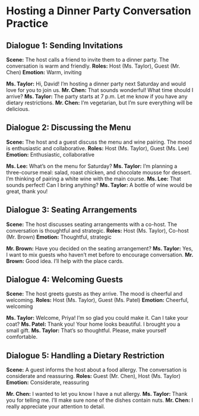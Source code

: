 # Hosting a Dinner Party Conversation Practice

## Dialogue 1: Sending Invitations
**Scene:** The host calls a friend to invite them to a dinner party. The conversation is warm and friendly.
**Roles:** Host (Ms. Taylor), Guest (Mr. Chen)
**Emotion:** Warm, inviting

**Ms. Taylor:** Hi, David! I’m hosting a dinner party next Saturday and would love for you to join us.
**Mr. Chen:** That sounds wonderful! What time should I arrive?
**Ms. Taylor:** The party starts at 7 p.m. Let me know if you have any dietary restrictions.
**Mr. Chen:** I’m vegetarian, but I’m sure everything will be delicious.

## Dialogue 2: Discussing the Menu
**Scene:** The host and a guest discuss the menu and wine pairing. The mood is enthusiastic and collaborative.
**Roles:** Host (Ms. Taylor), Guest (Ms. Lee)
**Emotion:** Enthusiastic, collaborative

**Ms. Lee:** What’s on the menu for Saturday?
**Ms. Taylor:** I’m planning a three-course meal: salad, roast chicken, and chocolate mousse for dessert. I’m thinking of pairing a white wine with the main course.
**Ms. Lee:** That sounds perfect! Can I bring anything?
**Ms. Taylor:** A bottle of wine would be great, thank you!

## Dialogue 3: Seating Arrangements
**Scene:** The host discusses seating arrangements with a co-host. The conversation is thoughtful and strategic.
**Roles:** Host (Ms. Taylor), Co-host (Mr. Brown)
**Emotion:** Thoughtful, strategic

**Mr. Brown:** Have you decided on the seating arrangement?
**Ms. Taylor:** Yes, I want to mix guests who haven’t met before to encourage conversation.
**Mr. Brown:** Good idea. I’ll help with the place cards.

## Dialogue 4: Welcoming Guests
**Scene:** The host greets guests as they arrive. The mood is cheerful and welcoming.
**Roles:** Host (Ms. Taylor), Guest (Ms. Patel)
**Emotion:** Cheerful, welcoming

**Ms. Taylor:** Welcome, Priya! I’m so glad you could make it. Can I take your coat?
**Ms. Patel:** Thank you! Your home looks beautiful. I brought you a small gift.
**Ms. Taylor:** That’s so thoughtful. Please, make yourself comfortable.

## Dialogue 5: Handling a Dietary Restriction
**Scene:** A guest informs the host about a food allergy. The conversation is considerate and reassuring.
**Roles:** Guest (Mr. Chen), Host (Ms. Taylor)
**Emotion:** Considerate, reassuring

**Mr. Chen:** I wanted to let you know I have a nut allergy.
**Ms. Taylor:** Thank you for telling me. I’ll make sure none of the dishes contain nuts.
**Mr. Chen:** I really appreciate your attention to detail.
